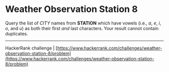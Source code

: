 # Weather Observation Station 8

Query the list of *CITY* names from **STATION** which have vowels (i.e., *a*, *e*, *i*, *o*, and *u*) as both their first *and* last characters. Your result cannot contain duplicates.

___

HackerRank challenge | [https://www.hackerrank.com/challenges/weather-observation-station-8/problem](https://www.hackerrank.com/challenges/weather-observation-station-8/problem)
